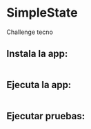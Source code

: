 # SimpleState

Challenge tecno

## Instala la app:

```npm install
```

## Ejecuta la app:

```npm run dev
```

## Ejecutar pruebas:

```npm run test
```